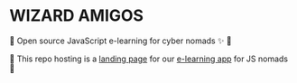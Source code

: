 # WIZARD AMIGOS

:turtle: Open source JavaScript e-learning for cyber nomads :sparkles: :watermelon:

:ramen: This repo hosting is a <a href='http://www.wizardamigos.com'>landing page</a> for our <a href='http://app.wizardamigos.com'>e-learning app</a> for JS nomads :palm_tree:
